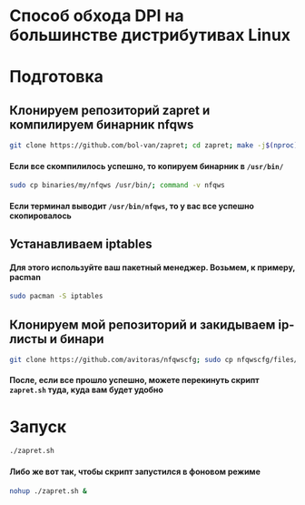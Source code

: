 # Способ обхода DPI на большинстве дистрибутивах Linux

# Подготовка

## Клонируем репозиторий zapret и компилируем бинарник nfqws
```sh
git clone https://github.com/bol-van/zapret; cd zapret; make -j$(nproc)
```

#### Если все скомпилилось успешно, то копируем бинарник в `/usr/bin/`
```sh
sudo cp binaries/my/nfqws /usr/bin/; command -v nfqws
```
#### Если терминал выводит `/usr/bin/nfqws`, то у вас все успешно скопировалось

## Устанавливаем iptables
#### Для этого используйте ваш пакетный менеджер. Возьмем, к примеру, pacman
```sh
sudo pacman -S iptables
```
## Клонируем мой репозиторий и закидываем ip-листы и бинари
```sh
git clone https://github.com/avitoras/nfqwscfg; sudo cp nfqwscfg/files/* /etc/zapret
```
#### После, если все прошло успешно, можете перекинуть скрипт `zapret.sh` туда, куда вам будет удобно
# Запуск
```sh
./zapret.sh
```
#### Либо же вот так, чтобы скрипт запустился в фоновом режиме
```sh
nohup ./zapret.sh &
```





